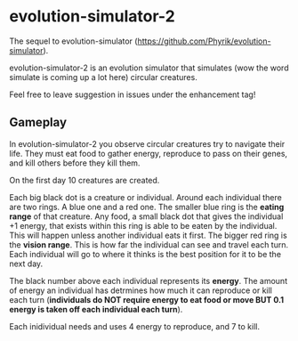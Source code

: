 # evolution-simulator-2

The sequel to evolution-simulator (https://github.com/Phyrik/evolution-simulator).

evolution-simulator-2 is an evolution simulator that simulates (wow the word simulate is coming up a lot here) circular creatures.

Feel free to leave suggestion in issues under the enhancement tag!

## Gameplay

In evolution-simulator-2 you observe circular creatures try to navigate their life. They must eat food to gather energy, reproduce to pass on their genes, and kill others before they kill them.

On the first day 10 creatures are created.

Each big black dot is a creature or individual. Around each individual there are two rings. A blue one and a red one. The smaller blue ring is the **eating range** of that creature. Any food, a small black dot that gives the individual +1 energy, that exists within this ring is able to be eaten by the individual. This will happen unless another individual eats it first. The bigger red ring is the **vision range**. This is how far the individual can see and travel each turn. Each individual will go to where it thinks is the best position for it to be the next day.

The black number above each individual represents its **energy**. The amount of energy an individual has detrmines how much it can reproduce or kill each turn (**individuals do NOT require energy to eat food or move BUT 0.1 energy is taken off each individual each turn**).

Each inidividual needs and uses 4 energy to reproduce, and 7 to kill.
